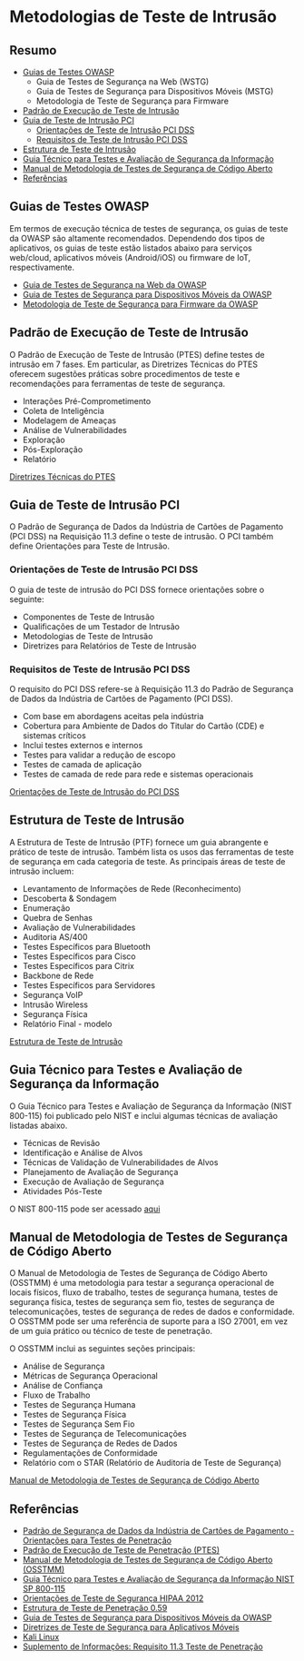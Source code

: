 # Metodologias de Teste de Intrusão

## Resumo

- [Guias de Testes OWASP](#owasp-testing-guides)
  - Guia de Testes de Segurança na Web (WSTG)
  - Guia de Testes de Segurança para Dispositivos Móveis (MSTG)
  - Metodologia de Teste de Segurança para Firmware
- [Padrão de Execução de Teste de Intrusão](#penetration-testing-execution-standard)
- [Guia de Teste de Intrusão PCI](#pci-penetration-testing-guide)
  - [Orientações de Teste de Intrusão PCI DSS](#pci-dss-penetration-testing-guidance)
  - [Requisitos de Teste de Intrusão PCI DSS](#pci-dss-penetration-testing-requirements)
- [Estrutura de Teste de Intrusão](#penetration-testing-framework)
- [Guia Técnico para Testes e Avaliação de Segurança da Informação](#technical-guide-to-information-security-testing-and-assessment)
- [Manual de Metodologia de Testes de Segurança de Código Aberto](#open-source-security-testing-methodology-manual)
- [Referências](#references)

## Guias de Testes OWASP

Em termos de execução técnica de testes de segurança, os guias de teste da OWASP são altamente recomendados. Dependendo dos tipos de aplicativos, os guias de teste estão listados abaixo para serviços web/cloud, aplicativos móveis (Android/iOS) ou firmware de IoT, respectivamente.

- [Guia de Testes de Segurança na Web da OWASP](https://owasp.org/www-project-web-security-testing-guide/)
- [Guia de Testes de Segurança para Dispositivos Móveis da OWASP](https://owasp.org/www-project-mobile-security-testing-guide/)
- [Metodologia de Teste de Segurança para Firmware da OWASP](https://github.com/scriptingxss/owasp-fstm)

## Padrão de Execução de Teste de Intrusão

O Padrão de Execução de Teste de Intrusão (PTES) define testes de intrusão em 7 fases. Em particular, as Diretrizes Técnicas do PTES oferecem sugestões práticas sobre procedimentos de teste e recomendações para ferramentas de teste de segurança.

- Interações Pré-Comprometimento
- Coleta de Inteligência
- Modelagem de Ameaças
- Análise de Vulnerabilidades
- Exploração
- Pós-Exploração
- Relatório

[Diretrizes Técnicas do PTES](http://www.pentest-standard.org/index.php/PTES_Technical_Guidelines)

## Guia de Teste de Intrusão PCI

O Padrão de Segurança de Dados da Indústria de Cartões de Pagamento (PCI DSS) na Requisição 11.3 define o teste de intrusão. O PCI também define Orientações para Teste de Intrusão.

### Orientações de Teste de Intrusão PCI DSS

O guia de teste de intrusão do PCI DSS fornece orientações sobre o seguinte:

- Componentes de Teste de Intrusão
- Qualificações de um Testador de Intrusão
- Metodologias de Teste de Intrusão
- Diretrizes para Relatórios de Teste de Intrusão

### Requisitos de Teste de Intrusão PCI DSS

O requisito do PCI DSS refere-se à Requisição 11.3 do Padrão de Segurança de Dados da Indústria de Cartões de Pagamento (PCI DSS).

- Com base em abordagens aceitas pela indústria
- Cobertura para Ambiente de Dados do Titular do Cartão (CDE) e sistemas críticos
- Inclui testes externos e internos
- Testes para validar a redução de escopo
- Testes de camada de aplicação
- Testes de camada de rede para rede e sistemas operacionais

[Orientações de Teste de Intrusão do PCI DSS](https://www.pcisecuritystandards.org/documents/Penetration_Testing_Guidance_March_2015.pdf)

## Estrutura de Teste de Intrusão

A Estrutura de Teste de Intrusão (PTF) fornece um guia abrangente e prático de teste de intrusão. Também lista os usos das ferramentas de teste de segurança em cada categoria de teste. As principais áreas de teste de intrusão incluem:

- Levantamento de Informações de Rede (Reconhecimento)
- Descoberta & Sondagem
- Enumeração
- Quebra de Senhas
- Avaliação de Vulnerabilidades
- Auditoria AS/400
- Testes Específicos para Bluetooth
- Testes Específicos para Cisco
- Testes Específicos para Citrix
- Backbone de Rede
- Testes Específicos para Servidores
- Segurança VoIP
- Intrusão Wireless
- Segurança Física
- Relatório Final - modelo

[Estrutura de Teste de Intrusão](http://www.vulnerabilityassessment.co.uk/Penetration%20Test.html)

## Guia Técnico para Testes e Avaliação de Segurança da Informação

O Guia Técnico para Testes e Avaliação de Segurança da Informação (NIST 800-115) foi publicado pelo NIST e inclui algumas técnicas de avaliação listadas abaixo.

- Técnicas de Revisão
- Identificação e Análise de Alvos
- Técnicas de Validação de Vulnerabilidades de Alvos
- Planejamento de Avaliação de Segurança
- Execução de Avaliação de Segurança
- Atividades Pós-Teste

O NIST 800-115 pode ser acessado [aqui](https://csrc.nist.gov/publications/detail/sp/800-115/final)

## Manual de Metodologia de Testes de Segurança de Código Aberto

O Manual de Metodologia de Testes de Segurança de Código Aberto (OSSTMM) é uma metodologia para testar a segurança operacional de locais físicos, fluxo de trabalho, testes de segurança humana, testes de segurança física, testes de segurança sem fio, testes de segurança de telecomunicações, testes de segurança de redes de dados e conformidade. O OSSTMM pode ser uma referência de suporte para a ISO 27001, em vez de um guia prático ou técnico de teste de penetração.

O OSSTMM inclui as seguintes seções principais:

- Análise de Segurança
- Métricas de Segurança Operacional
- Análise de Confiança
- Fluxo de Trabalho
- Testes de Segurança Humana
- Testes de Segurança Física
- Testes de Segurança Sem Fio
- Testes de Segurança de Telecomunicações
- Testes de Segurança de Redes de Dados
- Regulamentações de Conformidade
- Relatório com o STAR (Relatório de Auditoria de Teste de Segurança)

[Manual de Metodologia de Testes de Segurança de Código Aberto](https://www.isecom.org/OSSTMM.3.pdf)

## Referências

- [Padrão de Segurança de Dados da Indústria de Cartões de Pagamento - Orientações para Testes de Penetração](https://www.pcisecuritystandards.org/documents/Penetration-Testing-Guidance-v1_1.pdf)
- [Padrão de Execução de Teste de Penetração (PTES)](http://www.pentest-standard.org/index.php/Main_Page)
- [Manual de Metodologia de Testes de Segurança de Código Aberto (OSSTMM)](http://www.isecom.org/research/osstmm.html)
- [Guia Técnico para Testes e Avaliação de Segurança da Informação NIST SP 800-115](https://csrc.nist.gov/publications/detail/sp/800-115/final)
- [Orientações de Teste de Segurança HIPAA 2012](http://csrc.nist.gov/news_events/hiipaa_june2012/day2/day2-6_kscarfone-rmetzer_security-testing-assessment.pdf)
- [Estrutura de Teste de Penetração 0.59](http://www.vulnerabilityassessment.co.uk/Penetration%20Test.html)
- [Guia de Testes de Segurança para Dispositivos Móveis da OWASP](https://owasp.org/www-project-mobile-security-testing-guide/)
- [Diretrizes de Teste de Segurança para Aplicativos Móveis](https://owasp.org/www-pdf-archive/Security_Testing_Guidelines_for_mobile_Apps_-_Florian_Stahl%2BJohannes_Stroeher.pdf)
- [Kali Linux](https://www.kali.org/)
- [Suplemento de Informações: Requisito 11.3 Teste de Penetração](https://www.pcisecuritystandards.org/pdfs/infosupp_11_3_penetration_testing.pdf)
